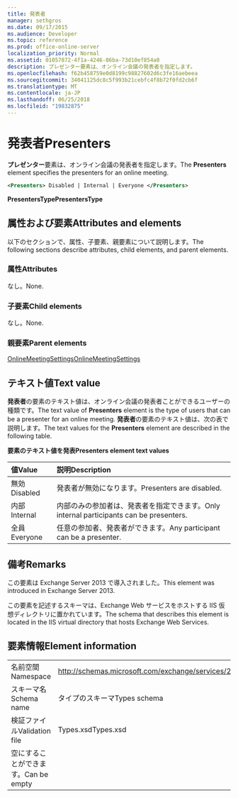 ```yaml
---
title: 発表者
manager: sethgros
ms.date: 09/17/2015
ms.audience: Developer
ms.topic: reference
ms.prod: office-online-server
localization_priority: Normal
ms.assetid: 01057872-4f1a-4246-86ba-73d10ef854a0
description: プレゼンター要素は、オンライン会議の発表者を指定します。
ms.openlocfilehash: f62b458759e0d8199c98827602d6c3fe16aebeea
ms.sourcegitcommit: 34041125dc8c5f993b21cebfc4f8b72f0fd2cb6f
ms.translationtype: MT
ms.contentlocale: ja-JP
ms.lasthandoff: 06/25/2018
ms.locfileid: "19832875"
---
```

# <a name="presenters"></a><span data-ttu-id="7b5de-103">発表者</span><span class="sxs-lookup"><span data-stu-id="7b5de-103">Presenters</span></span>

<span data-ttu-id="7b5de-104">**プレゼンター**要素は、オンライン会議の発表者を指定します。</span><span class="sxs-lookup"><span data-stu-id="7b5de-104">The **Presenters** element specifies the presenters for an online meeting.</span></span> 
  
```XML
<Presenters> Disabled | Internal | Everyone </Presenters>
```

 <span data-ttu-id="7b5de-105">**PresentersType**</span><span class="sxs-lookup"><span data-stu-id="7b5de-105">**PresentersType**</span></span>
## <a name="attributes-and-elements"></a><span data-ttu-id="7b5de-106">属性および要素</span><span class="sxs-lookup"><span data-stu-id="7b5de-106">Attributes and elements</span></span>

<span data-ttu-id="7b5de-107">以下のセクションで、属性、子要素、親要素について説明します。</span><span class="sxs-lookup"><span data-stu-id="7b5de-107">The following sections describe attributes, child elements, and parent elements.</span></span>
  
### <a name="attributes"></a><span data-ttu-id="7b5de-108">属性</span><span class="sxs-lookup"><span data-stu-id="7b5de-108">Attributes</span></span>

<span data-ttu-id="7b5de-109">なし。</span><span class="sxs-lookup"><span data-stu-id="7b5de-109">None.</span></span>
  
### <a name="child-elements"></a><span data-ttu-id="7b5de-110">子要素</span><span class="sxs-lookup"><span data-stu-id="7b5de-110">Child elements</span></span>

<span data-ttu-id="7b5de-111">なし。</span><span class="sxs-lookup"><span data-stu-id="7b5de-111">None.</span></span>
  
### <a name="parent-elements"></a><span data-ttu-id="7b5de-112">親要素</span><span class="sxs-lookup"><span data-stu-id="7b5de-112">Parent elements</span></span>

[<span data-ttu-id="7b5de-113">OnlineMeetingSettings</span><span class="sxs-lookup"><span data-stu-id="7b5de-113">OnlineMeetingSettings</span></span>](onlinemeetingsettings.md)
  
## <a name="text-value"></a><span data-ttu-id="7b5de-114">テキスト値</span><span class="sxs-lookup"><span data-stu-id="7b5de-114">Text value</span></span>

<span data-ttu-id="7b5de-115">**発表者**の要素のテキスト値は、オンライン会議の発表者ことができるユーザーの種類です。</span><span class="sxs-lookup"><span data-stu-id="7b5de-115">The text value of **Presenters** element is the type of users that can be a presenter for an online meeting.</span></span> <span data-ttu-id="7b5de-116">**発表者**の要素のテキスト値は、次の表で説明します。</span><span class="sxs-lookup"><span data-stu-id="7b5de-116">The text values for the **Presenters** element are described in the following table.</span></span> 
  
<span data-ttu-id="7b5de-117">**要素のテキスト値を発表**</span><span class="sxs-lookup"><span data-stu-id="7b5de-117">**Presenters element text values**</span></span>

|<span data-ttu-id="7b5de-118">**値**</span><span class="sxs-lookup"><span data-stu-id="7b5de-118">**Value**</span></span>|<span data-ttu-id="7b5de-119">**説明**</span><span class="sxs-lookup"><span data-stu-id="7b5de-119">**Description**</span></span>|
|:-----|:-----|
|<span data-ttu-id="7b5de-120">無効</span><span class="sxs-lookup"><span data-stu-id="7b5de-120">Disabled</span></span>  <br/> |<span data-ttu-id="7b5de-121">発表者が無効になります。</span><span class="sxs-lookup"><span data-stu-id="7b5de-121">Presenters are disabled.</span></span>  <br/> |
|<span data-ttu-id="7b5de-122">内部</span><span class="sxs-lookup"><span data-stu-id="7b5de-122">Internal</span></span>  <br/> |<span data-ttu-id="7b5de-123">内部のみの参加者は、発表者を指定できます。</span><span class="sxs-lookup"><span data-stu-id="7b5de-123">Only internal participants can be presenters.</span></span>  <br/> |
|<span data-ttu-id="7b5de-124">全員</span><span class="sxs-lookup"><span data-stu-id="7b5de-124">Everyone</span></span>  <br/> |<span data-ttu-id="7b5de-125">任意の参加者、発表者ができます。</span><span class="sxs-lookup"><span data-stu-id="7b5de-125">Any participant can be a presenter.</span></span>  <br/> |
   
## <a name="remarks"></a><span data-ttu-id="7b5de-126">備考</span><span class="sxs-lookup"><span data-stu-id="7b5de-126">Remarks</span></span>

<span data-ttu-id="7b5de-127">この要素は Exchange Server 2013 で導入されました。</span><span class="sxs-lookup"><span data-stu-id="7b5de-127">This element was introduced in Exchange Server 2013.</span></span>
  
<span data-ttu-id="7b5de-128">この要素を記述するスキーマは、Exchange Web サービスをホストする IIS 仮想ディレクトリに置かれています。</span><span class="sxs-lookup"><span data-stu-id="7b5de-128">The schema that describes this element is located in the IIS virtual directory that hosts Exchange Web Services.</span></span>
  
## <a name="element-information"></a><span data-ttu-id="7b5de-129">要素情報</span><span class="sxs-lookup"><span data-stu-id="7b5de-129">Element information</span></span>

|||
|:-----|:-----|
|<span data-ttu-id="7b5de-130">名前空間</span><span class="sxs-lookup"><span data-stu-id="7b5de-130">Namespace</span></span>  <br/> |http://schemas.microsoft.com/exchange/services/2006/types  <br/> |
|<span data-ttu-id="7b5de-131">スキーマ名</span><span class="sxs-lookup"><span data-stu-id="7b5de-131">Schema name</span></span>  <br/> |<span data-ttu-id="7b5de-132">タイプのスキーマ</span><span class="sxs-lookup"><span data-stu-id="7b5de-132">Types schema</span></span>  <br/> |
|<span data-ttu-id="7b5de-133">検証ファイル</span><span class="sxs-lookup"><span data-stu-id="7b5de-133">Validation file</span></span>  <br/> |<span data-ttu-id="7b5de-134">Types.xsd</span><span class="sxs-lookup"><span data-stu-id="7b5de-134">Types.xsd</span></span>  <br/> |
|<span data-ttu-id="7b5de-135">空にすることができます。</span><span class="sxs-lookup"><span data-stu-id="7b5de-135">Can be empty</span></span>  <br/> ||
   

